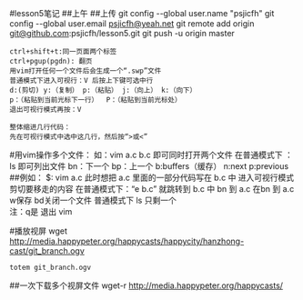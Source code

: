 #lesson5笔记
##上午
##上传
    git config --global user.name "psjicfh"
    git config --global user.email psjicfh@yeah.net
    git remote add origin git@github.com:psjicfh/lesson5.git
    git push -u origin master

    ctrl+shift+t:同一页面两个标签
    ctrl+pgup(pgdn): 翻页
    用vim打开任何一个文件后会生成一个“.swp”文件
    普通模式下进入可视行：V 后按上下键可选中行
    d:(剪切) y:（复制） p:（粘贴） j:（向上） k:（向下）
    p：（粘贴到当前光标下一行）  P：（粘贴到当前光标处）
    退出可视行模式再按：V
    
    整体缩进几行代码：
    先在可视行模式中选中这几行，然后按“>或<”

#用vim操作多个文件：
    如：vim a.c b.c 即可同时打开两个文件
    在普通模式下 ：ls 即可列出文件
    bn：下一个 bp：上一个 b:buffers（缓存） n:next  p:previous
##例如：
    $: vim a.c  此时想把 a.c 里面的一部分代码写在 b.c 中
    进入可视行模式 剪切要移走的内容
    在普通模式下：“e b.c” 就跳转到 b.c 中
    bn 到 a.c  在bn 到 a.c  w保存 bd关闭一个文件
    普通模式下 ls  只剩一个  
    注：q是 退出 vim


#播放视屏
    wget http://media.happypeter.org/happycasts/happycity/hanzhong-cast/git_branch.ogv

    totem git_branch.ogv

##一次下载多个视屏文件
    wget-r http://media.happypeter.org/happycasts/
